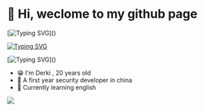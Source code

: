 # 👋 Hi, weclome to my github page

[![Typing SVG](https://readme-typing-svg.demolab.com?font=Fira+Code&size=14&pause=10000&color=000000&multiline=true&width=435&height=80&lines=printf(%22Hello%2CWorld!%22))]()

[![Typing SVG](https://readme-typing-svg.demolab.com?font=Fira+Code&size=14&pause=10000&color=000000&multiline=true&width=600&height=80&lines=std%3A%3Acout+%3C%3C+%22Hello%2CWorld!%22+%3C%3C+std%3A%3Aendl)]()

[![Typing SVG](https://readme-typing-svg.demolab.com?font=Fira+Code&size=14&pause=10000&color=000000&multiline=true&width=900&height=80&lines=DbgPrintEx(DPFLTR_IHVDRIVER_ID%2C+DPFLTR_ERROR_LEVEL%2C+%22Hello%2CWorld!%22))]()

- 😁 I'm Derki , 20 years old
- 🐣 A first year security developer in china
- 🌱 Currently learning english
<img  src="https://github-readme-stats.vercel.app/api/top-langs/?username=Heckerji&hide_title=true&hide_border=true&langs_count=6&theme=graywhite" />



<!---
Heckerji/Heckerji is a ✨ special ✨ repository because its `README.md` (this file) appears on your GitHub profile.
You can click the Preview link to take a look at your changes.
--->
